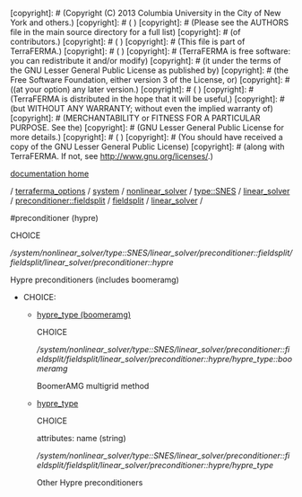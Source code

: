[copyright]: # (Copyright (C) 2013 Columbia University in the City of New York and others.)
[copyright]: # ( )
[copyright]: # (Please see the AUTHORS file in the main source directory for a full list)
[copyright]: # (of contributors.)
[copyright]: # ( )
[copyright]: # (This file is part of TerraFERMA.)
[copyright]: # ( )
[copyright]: # (TerraFERMA is free software: you can redistribute it and/or modify)
[copyright]: # (it under the terms of the GNU Lesser General Public License as published by)
[copyright]: # (the Free Software Foundation, either version 3 of the License, or)
[copyright]: # ((at your option) any later version.)
[copyright]: # ( )
[copyright]: # (TerraFERMA is distributed in the hope that it will be useful,)
[copyright]: # (but WITHOUT ANY WARRANTY; without even the implied warranty of)
[copyright]: # (MERCHANTABILITY or FITNESS FOR A PARTICULAR PURPOSE. See the)
[copyright]: # (GNU Lesser General Public License for more details.)
[copyright]: # ( )
[copyright]: # (You should have received a copy of the GNU Lesser General Public License)
[copyright]: # (along with TerraFERMA. If not, see <http://www.gnu.org/licenses/>.)

[documentation home](https://github.com/terraferma/terraferma/wiki/Documentation)

/ [terraferma_options](../../../../../../../../terraferma_options.md) / [system](../../../../../../../system.md) / [nonlinear_solver](../../../../../../nonlinear_solver.md) / [type::SNES](../../../../../type__SNES.md) / [linear_solver](../../../../linear_solver.md) / [preconditioner::fieldsplit](../../../preconditioner__fieldsplit.md) / [fieldsplit](../../fieldsplit.md) / [linear_solver](../linear_solver.md) /

#preconditioner (hypre)

CHOICE 

*/system/nonlinear_solver/type::SNES/linear_solver/preconditioner::fieldsplit/fieldsplit/linear_solver/preconditioner::hypre*

Hypre preconditioners (includes boomeramg)

* CHOICE:
    * [hypre_type (boomeramg)](preconditioner__hypre/hypre_type__boomeramg.md "child")

        CHOICE 

        */system/nonlinear_solver/type::SNES/linear_solver/preconditioner::fieldsplit/fieldsplit/linear_solver/preconditioner::hypre/hypre_type::boomeramg*

        BoomerAMG multigrid method

    * [hypre_type](preconditioner__hypre/hypre_type.md "child")

        CHOICE 

        attributes: name (string) 

        */system/nonlinear_solver/type::SNES/linear_solver/preconditioner::fieldsplit/fieldsplit/linear_solver/preconditioner::hypre/hypre_type*

        Other Hypre preconditioners

[autogenerated]: # (This file was automatically generated from the schema file:/home/cwilson/repos/github/TerraFERMA/TerraFERMA/buckettools/schemas/solvers.rng.)

